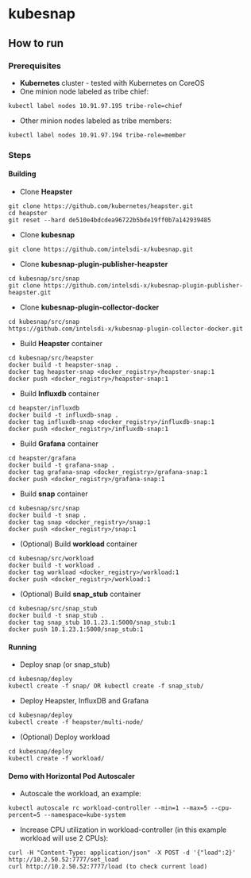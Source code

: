 # kubesnap

## How to run

### Prerequisites

- **Kubernetes** cluster - tested with Kubernetes on CoreOS
- One minion node labeled as tribe chief:
```
kubectl label nodes 10.91.97.195 tribe-role=chief
```
- Other minion nodes labeled as tribe members:
```
kubectl label nodes 10.91.97.194 tribe-role=member
```

### Steps

#### Building

- Clone **Heapster**
```
git clone https://github.com/kubernetes/heapster.git
cd heapster
git reset --hard de510e4bdcdea96722b5bde19ff0b7a142939485
```

- Clone **kubesnap**
```
git clone https://github.com/intelsdi-x/kubesnap.git
```

- Clone **kubesnap-plugin-publisher-heapster**
```
cd kubesnap/src/snap
git clone https://github.com/intelsdi-x/kubesnap-plugin-publisher-heapster.git
```

- Clone **kubesnap-plugin-collector-docker**
```
cd kubesnap/src/snap
https://github.com/intelsdi-x/kubesnap-plugin-collector-docker.git
```

- Build **Heapster** container
```
cd kubesnap/src/heapster
docker build -t heapster-snap .
docker tag heapster-snap <docker_registry>/heapster-snap:1
docker push <docker_registry>/heapster-snap:1
```

- Build **Influxdb** container
```
cd heapster/influxdb
docker build -t influxdb-snap .
docker tag influxdb-snap <docker_registry>/influxdb-snap:1
docker push <docker_registry>/influxdb-snap:1
```

- Build **Grafana** container
```
cd heapster/grafana
docker build -t grafana-snap .
docker tag grafana-snap <docker_registry>/grafana-snap:1
docker push <docker_registry>/grafana-snap:1
```

- Build **snap** container
```
cd kubesnap/src/snap
docker build -t snap .
docker tag snap <docker_registry>/snap:1
docker push <docker_registry>/snap:1
```

- (Optional) Build **workload** container
```
cd kubesnap/src/workload
docker build -t workload .
docker tag workload <docker_registry>/workload:1
docker push <docker_registry>/workload:1
```

- (Optional) Build **snap_stub** container
```
cd kubesnap/src/snap_stub
docker build -t snap_stub .
docker tag snap_stub 10.1.23.1:5000/snap_stub:1
docker push 10.1.23.1:5000/snap_stub:1
```

#### Running

- Deploy snap (or snap_stub)
```
cd kubesnap/deploy
kubectl create -f snap/ OR kubectl create -f snap_stub/
```

- Deploy Heapster, InfluxDB and Grafana
```
cd kubesnap/deploy
kubectl create -f heapster/multi-node/
```

- (Optional) Deploy workload
```
cd kubesnap/deploy
kubectl create -f workload/
```

#### Demo with Horizontal Pod Autoscaler 

- Autoscale the workload, an example:
```
kubectl autoscale rc workload-controller --min=1 --max=5 --cpu-percent=5 --namespace=kube-system
```

- Increase CPU utilization in workload-controller (in this example workload will use 2 CPUs):
```
curl -H "Content-Type: application/json" -X POST -d '{"load":2}' http://10.2.50.52:7777/set_load
curl http://10.2.50.52:7777/load (to check current load)
```
